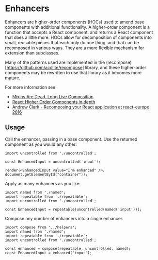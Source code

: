 # Enhancers

Enhancers are higher-order components (HOCs) used to amend base components with additional functionality. A higher-order component is a function that accepts a React component, and returns a React component that does a little more. HOCs allow for decomposition of components into small, reusable pieces that each only do one thing, and that can be recomposed in various ways. They are a more flexible mechanism for extension than subclasses.

Many of the patterns used are implemented in the (recompose)[https://github.com/acdlite/recompose] library, and these higher-order components may be rewritten to use that library as it becomes more mature.

For more information see:

- [Mixins Are Dead. Long Live Composition](https://medium.com/@dan_abramov/mixins-are-dead-long-live-higher-order-components-94a0d2f9e750)
- [React Higher Order Components in depth](https://medium.com/@franleplant/react-higher-order-components-in-depth-cf9032ee6c3e)
- [Andrew Clark - Recomposing your React application at react-europe 2016](https://www.youtube.com/watch?v=zD_judE-bXk)

## Usage

Call the enhancer, passing in a base component. Use the returned component as you would any other:

```
import uncontrolled from './uncontrolled';

const EnhancedInput = uncontrolled('input');

render(<EnhancedInput value="I'm enhanced" />, document.getElementById("container"));
```

Apply as many enhancers as you like:

```
import named from './named';
import repeatable from './repeatable';
import uncontrolled from './uncontrolled';

const EnhancedInput = repeatable(uncontrolled(named('input')));
```

Compose any number of enhancers into a single enhancer:

```
import compose from '../helpers';
import named from './named';
import repeatable from './repeatable';
import uncontrolled from './uncontrolled';

const enhanced = compose(repeatable, uncontrolled, named);
const EnhancedInput = enhanced('input');
```
